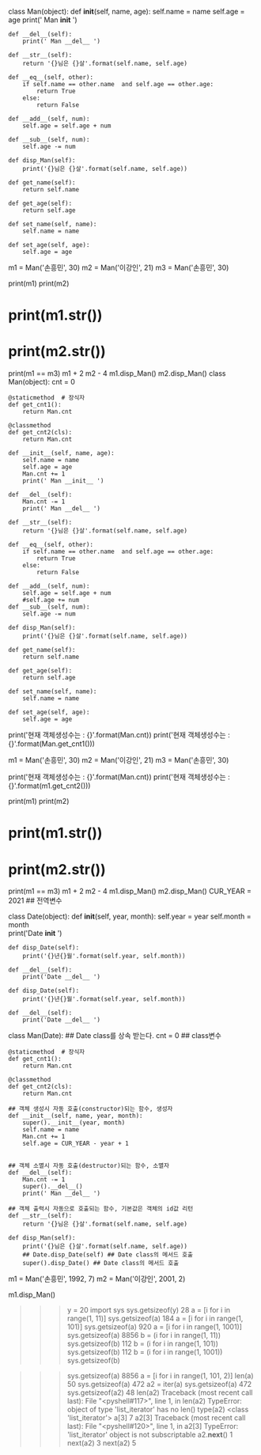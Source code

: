 class Man(object):
    def __init__(self, name, age):
        self.name = name
        self.age = age 
        print(' Man __init__ ')

    def __del__(self):
        print(' Man __del__ ')

    def __str__(self):
        return '{}님은 {}살'.format(self.name, self.age)

    def __eq__(self, other):
        if self.name == other.name  and self.age == other.age:
            return True
        else:
            return False

    def __add__(self, num):
        self.age = self.age + num 

    def __sub__(self, num):
        self.age -= num 
        
    def disp_Man(self):
        print('{}님은 {}살'.format(self.name, self.age))

    def get_name(self):
        return self.name

    def get_age(self):
        return self.age
    
    def set_name(self, name):
        self.name = name

    def set_age(self, age):
        self.age = age

m1 = Man('손흥민', 30)
m2 = Man('이강인', 21)
m3 = Man('손흥민', 30)

print(m1)
print(m2)
# print(m1.__str__())
# print(m2.__str__())
print(m1 == m3)
m1 + 2 
m2 - 4
m1.disp_Man()
m2.disp_Man()
class Man(object):
    cnt = 0

    @staticmethod  # 장식자
    def get_cnt1():
        return Man.cnt 

    @classmethod
    def get_cnt2(cls):
        return Man.cnt        

    def __init__(self, name, age):
        self.name = name
        self.age = age 
        Man.cnt += 1
        print(' Man __init__ ')

    def __del__(self):
        Man.cnt -= 1
        print(' Man __del__ ')

    def __str__(self):
        return '{}님은 {}살'.format(self.name, self.age)

    def __eq__(self, other):
        if self.name == other.name  and self.age == other.age:
            return True
        else:
            return False

    def __add__(self, num):
        self.age = self.age + num 
        #self.age += num 
    def __sub__(self, num):
        self.age -= num 
        
    def disp_Man(self):
        print('{}님은 {}살'.format(self.name, self.age))

    def get_name(self):
        return self.name

    def get_age(self):
        return self.age
    
    def set_name(self, name):
        self.name = name

    def set_age(self, age):
        self.age = age

print('현재 객체생성수는 : {}'.format(Man.cnt))
print('현재 객체생성수는 : {}'.format(Man.get_cnt1()))

m1 = Man('손흥민', 30)
m2 = Man('이강인', 21)
m3 = Man('손흥민', 30)

print('현재 객체생성수는 : {}'.format(Man.cnt))
print('현재 객체생성수는 : {}'.format(m1.get_cnt2()))

print(m1)
print(m2)
# print(m1.__str__())
# print(m2.__str__())
print(m1 == m3)
m1 + 2 
m2 - 4
m1.disp_Man()
m2.disp_Man()
CUR_YEAR = 2021  ## 전역변수 

class Date(object):
    def __init__(self, year, month):
        self.year = year
        self.month = month    
        print('Date __init__ ')
  
    def disp_Date(self):
        print('{}년{}월'.format(self.year, self.month))

    def __del__(self):
        print('Date __del__ ')

    def disp_Date(self):
        print('{}년{}월'.format(self.year, self.month))

    def __del__(self):
        print('Date __del__ ')


class Man(Date):  ## Date class를 상속 받는다.
    cnt = 0 ## class변수 

    @staticmethod  # 장식자
    def get_cnt1():
        return Man.cnt 

    @classmethod
    def get_cnt2(cls):
        return Man.cnt        

    ## 객체 생성시 자동 호출(constructor)되는 함수, 생성자
    def __init__(self, name, year, month):
        super().__init__(year, month)
        self.name = name       
        Man.cnt += 1
        self.age = CUR_YEAR - year + 1
     

    ## 객체 소멸시 자동 호출(destructor)되는 함수, 소멸자
    def __del__(self):
        Man.cnt -= 1
        super().__del__()
        print(' Man __del__ ')

    ## 객체 출력시 자동으로 호출되는 함수, 기본값은 객체의 id값 리턴 
    def __str__(self):
        return '{}님은 {}살'.format(self.name, self.age)        

    def disp_Man(self):
        print('{}님은 {}살'.format(self.name, self.age))
        ## Date.disp_Date(self) ## Date class의 메서드 호출 
        super().disp_Date() ## Date class의 메서드 호출 
       
    
m1 = Man('손흥민', 1992, 7)
m2 = Man('이강인', 2001, 2)

m1.disp_Man()
>>> y = 20
>>> import  sys
>>> sys.getsizeof(y)
28
>>> a = [i for i in range(1, 11)]
>>> sys.getsizeof(a)
184
>>> a = [i for i in range(1, 101)]
>>> sys.getsizeof(a)
920
>>> a = [i for i in range(1, 1001)]
>>> sys.getsizeof(a)
8856
>>> b = (i for i in range(1, 11))
>>> sys.getsizeof(b)
112
>>> b = (i for i in range(1, 101))
>>> sys.getsizeof(b)
112
>>> b = (i for i in range(1, 1001))
>>> sys.getsizeof(b)

>>> sys.getsizeof(a)
8856
>>> a = [i for i in range(1, 101, 2)]
>>> len(a)
50
>>> sys.getsizeof(a)
472
>>> a2 = iter(a)
>>> sys.getsizeof(a)
472
>>> sys.getsizeof(a2)
48
>>> len(a2)
Traceback (most recent call last):
  File "<pyshell#117>", line 1, in <module>
    len(a2)
TypeError: object of type 'list_iterator' has no len()
>>> type(a2)
<class 'list_iterator'>
>>> a[3]
7
>>> a2[3]
Traceback (most recent call last):
  File "<pyshell#120>", line 1, in <module>
    a2[3]
TypeError: 'list_iterator' object is not subscriptable
>>> a2.__next__()
1
>>> next(a2)
3
>>> next(a2)
5
